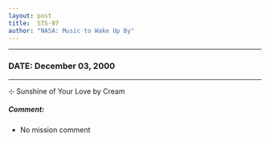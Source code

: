 ```yaml
---
layout: post
title:  STS-97
author: "NASA: Music to Wake Up By"
---
```


----
### DATE: December 03, 2000
----
⊹ Sunshine of Your Love by Cream

##### Comment:
* No mission comment
